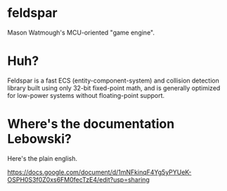 # feldspar
Mason Watmough's MCU-oriented "game engine".

# Huh?

Feldspar is a fast ECS (entity-component-system) and collision detection library built using only 32-bit fixed-point math, and is generally optimized for low-power systems without floating-point support.

# Where's the documentation Lebowski?

Here's the plain english.

https://docs.google.com/document/d/1mNFkinqF4Yg5yPYUeK-OSPH0S3f0Z0xs6FM0fecTzE4/edit?usp=sharing
